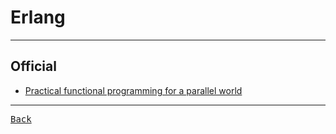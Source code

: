 # Erlang

---

## Official

- [Practical functional programming for a parallel world](https://www.erlang.org/)

---

[<kbd> Back </kbd>](./readme.md)
